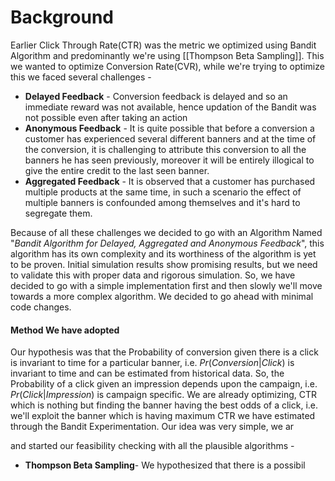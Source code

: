 # Background
Earlier Click Through Rate(CTR) was the metric we optimized using Bandit Algorithm and predominantly we're using [[Thompson Beta Sampling]]. This we wanted to optimize Conversion Rate(CVR), while we're trying to optimize this we faced several challenges - 

- **Delayed Feedback** - Conversion feedback is delayed and so an immediate reward was not available, hence updation of the Bandit was not possible even after taking an action
- **Anonymous Feedback** - It is quite possible that before a conversion a customer has experienced several different banners and at the time of the conversion, it is challenging to attribute this conversion to all the banners he has seen previously, moreover it will be entirely illogical to give the entire credit to the last seen banner.
- **Aggregated Feedback** - It is observed that a customer has purchased multiple products at the same time, in such a scenario the effect of multiple banners is confounded among themselves and it's hard to segregate them.

Because of all these challenges we decided to go with an Algorithm Named "_Bandit Algorithm for Delayed, Aggregated and Anonymous Feedback_", this algorithm has its own complexity and its worthiness of the algorithm is yet to be proven. Initial simulation results show promising results, but we need to validate this with proper data and rigorous simulation. So, we have decided to go with a simple implementation first and then slowly we'll move towards a more complex algorithm. We decided to go ahead with minimal code changes.

#### Method We have adopted
Our hypothesis was that the Probability of conversion given there is a click is invariant to time for a particular banner, i.e. $Pr(Conversion \vert Click)$ is invariant to time and can be estimated from historical data. So, the Probability of a click given an impression depends upon the campaign, i.e. $Pr(Click \vert Impression)$ is campaign specific. We are already optimizing, CTR which is nothing but finding the banner having the best odds of a click, i.e. we'll exploit the banner which is having maximum CTR we have estimated through the Bandit Experimentation. Our idea was very simple, we ar


and started our feasibility checking with all the plausible algorithms - 

- **Thompson Beta Sampling**- We hypothesized that there is a possibil